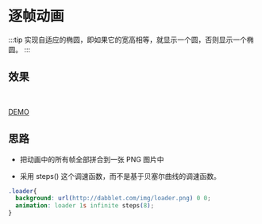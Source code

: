 # 逐帧动画

:::tip
实现自适应的椭圆，即如果它的宽高相等，就显示一个圆，否则显示一个椭圆。
:::

## 效果

<br>
<animation-2></animation-2>

[DEMO](http://dabblet.com/gist/bcc082518391f45b41dc)

## 思路

- 把动画中的所有帧全部拼合到一张 PNG 图片中

- 采用 steps() 这个调速函数，而不是基于贝塞尔曲线的调速函数。

```css
.loader{
  background: url(http://dabblet.com/img/loader.png) 0 0;
  animation: loader 1s infinite steps(8);
}
```